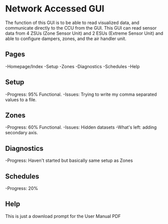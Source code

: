 # Network Accessed GUI
The function of this GUI is to be able to read visualized data, and communicate directly to the CCU from the GUI.
This GUI can read sensor data from 4 ZSUs (Zone Sensor Unit) and 2 ESUs (Extreme Sensor Unit) and able to configure dampers, zones, and the air handler unit.

## Pages
-Homepage/Index
-Setup
-Zones
-Diagnostics
-Schedules
-Help

## Setup
-Progress: 95% Functional.
-Issues: Trying to write my comma separated values to a file.
## Zones
-Progress: 60% Functional.
-Issues: Hidden datasets
-What's left: adding secondary axis.
## Diagnostics
-Progress: Haven't started but basically same setup as Zones
## Schedules
-Progress: 20%
## Help
This is just a download prompt for the User Manual PDF
